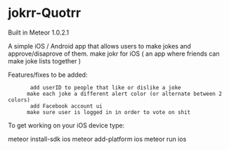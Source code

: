 jokrr-Quotrr
============

Built in Meteor 1.0.2.1

A simple iOS / Android app that allows users to make jokes and approve/disaprove of them.
make jokr for iOS ( an app where friends can make joke lists together )

Features/fixes to be added:


           add userID to people that like or dislike a joke
          make each joke a different alert color (or alternate between 2 colors)
           add Facebook account ui 
          make sure user is logged in in order to vote on shit


To get working on your iOS device type: 

meteor install-sdk ios
meteor add-platform ios
meteor run ios
